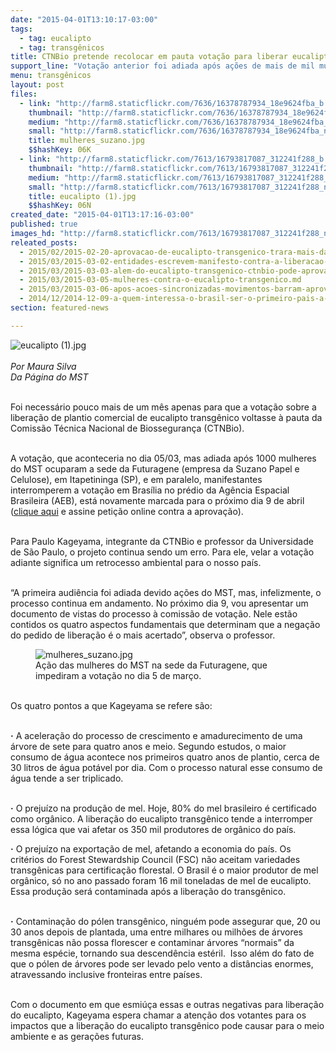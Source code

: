 ```yaml
---
date: "2015-04-01T13:10:17-03:00"
tags:
  - tag: eucalipto
  - tag: transgênicos
title: CTNBio pretende recolocar em pauta votação para liberar eucalipto transgênico
support_line: "Votação anterior foi adiada após ações de mais de mil mulheres do MST, que ocuparam uma área da Suzano e destruíram as mudas de eucalipto."
menu: transgênicos
layout: post
files:
  - link: "http://farm8.staticflickr.com/7636/16378787934_18e9624fba_b.jpg"
    thumbnail: "http://farm8.staticflickr.com/7636/16378787934_18e9624fba_t.jpg"
    medium: "http://farm8.staticflickr.com/7636/16378787934_18e9624fba_z.jpg"
    small: "http://farm8.staticflickr.com/7636/16378787934_18e9624fba_n.jpg"
    title: mulheres_suzano.jpg
    $$hashKey: 06K
  - link: "http://farm8.staticflickr.com/7613/16793817087_312241f288_b.jpg"
    thumbnail: "http://farm8.staticflickr.com/7613/16793817087_312241f288_t.jpg"
    medium: "http://farm8.staticflickr.com/7613/16793817087_312241f288_z.jpg"
    small: "http://farm8.staticflickr.com/7613/16793817087_312241f288_n.jpg"
    title: eucalipto (1).jpg
    $$hashKey: 06N
created_date: "2015-04-01T13:17:16-03:00"
published: true
images_hd: "http://farm8.staticflickr.com/7613/16793817087_312241f288_n.jpg"
releated_posts:
  - 2015/02/2015-02-20-aprovacao-de-eucalipto-transgenico-trara-mais-danos-ambientais-afirma-especialista.md
  - 2015/03/2015-03-02-entidades-escrevem-manifesto-contra-a-liberacao-de-eucalipto-transgenico-na-ctnbio.md
  - 2015/03/2015-03-03-alem-do-eucalipto-transgenico-ctnbio-pode-aprovar-agrotoxicos-do-agente-laranja.md
  - 2015/03/2015-03-05-mulheres-contra-o-eucalipto-transgenico.md
  - 2015/03/2015-03-06-apos-acoes-sincronizadas-movimentos-barram-aprovacao-do-eucalipto-transgenico.md
  - 2014/12/2014-12-09-a-quem-interessa-o-brasil-ser-o-primeiro-pais-a-liberar-eucalipto-transgenico.md
section: featured-news

---
```

<p><img alt="eucalipto (1).jpg" src="http://farm8.staticflickr.com/7613/16793817087_312241f288_b.jpg" /><br />
<br />
<em>Por Maura Silva<br />
Da P&aacute;gina do MST</em></p>

<p><br />
Foi necess&aacute;rio pouco mais de um m&ecirc;s apenas para que a vota&ccedil;&atilde;o sobre a libera&ccedil;&atilde;o de plantio comercial de eucalipto transg&ecirc;nico voltasse &agrave; pauta da Comiss&atilde;o T&eacute;cnica Nacional de Biosseguran&ccedil;a (CTNBio).</p>

<p><br />
A vota&ccedil;&atilde;o, que aconteceria no dia 05/03, mas adiada ap&oacute;s 1000 mulheres do MST ocuparam a sede da Futuragene (empresa da Suzano Papel e Celulose), em Itapetininga (SP), e em paralelo, manifestantes interromperem a vota&ccedil;&atilde;o em Bras&iacute;lia no pr&eacute;dio da Ag&ecirc;ncia Espacial Brasileira (AEB), est&aacute; novamente marcada para o pr&oacute;ximo dia 9 de abril (<a href="https://secure.avaaz.org/po/petition/Aos_membros_do_conselho_da_CTNBio_CTNBio_diga_nao_as_arvores_sanguessugas/?ciYRid" target="_blank">clique aqui</a> e assine peti&ccedil;&atilde;o online contra a aprova&ccedil;&atilde;o).</p>

<p><br />
Para Paulo Kageyama, integrante da CTNBio e professor da Universidade de S&atilde;o Paulo, o projeto continua sendo um erro. Para ele, velar a vota&ccedil;&atilde;o adiante significa um retrocesso ambiental para o nosso pa&iacute;s.</p>

<p><br />
&ldquo;A primeira audi&ecirc;ncia foi adiada devido a&ccedil;&otilde;es do MST, mas, infelizmente, o processo continua em andamento. No pr&oacute;ximo dia 9, vou apresentar um documento de vistas do processo &agrave; comiss&atilde;o de vota&ccedil;&atilde;o. Nele est&atilde;o contidos os quatro aspectos fundamentais que determinam que a nega&ccedil;&atilde;o do pedido de libera&ccedil;&atilde;o &eacute; o mais acertado&rdquo;, observa o professor.</p>

<figure class="image"><img alt="mulheres_suzano.jpg" src="http://farm8.staticflickr.com/7636/16378787934_18e9624fba_b.jpg" />
<figcaption>A&ccedil;&atilde;o das mulheres do MST na sede da Futuragene, que impediram a vota&ccedil;&atilde;o no dia 5 de mar&ccedil;o.</figcaption>
</figure>

<p><br />
Os quatro pontos a que Kageyama se refere s&atilde;o:</p>

<p><br />
<strong>&middot;</strong> A acelera&ccedil;&atilde;o do processo de crescimento e amadurecimento de uma &aacute;rvore de sete para quatro anos e meio. Segundo estudos, o maior consumo de &aacute;gua acontece nos primeiros quatro anos de plantio, cerca de 30 litros de &aacute;gua pot&aacute;vel por dia. Com o processo natural esse consumo de &aacute;gua tende a ser triplicado.</p>

<p><br />
<strong>&middot;</strong> O preju&iacute;zo na produ&ccedil;&atilde;o de mel. Hoje, 80% do mel brasileiro &eacute; certificado como org&acirc;nico. A libera&ccedil;&atilde;o do eucalipto transg&ecirc;nico tende a interromper essa l&oacute;gica que vai afetar os 350 mil produtores de org&acirc;nico do pa&iacute;s.</p>

<p><strong>&middot;</strong> O preju&iacute;zo na exporta&ccedil;&atilde;o de mel, afetando a economia do pa&iacute;s. Os crit&eacute;rios do Forest Stewardship Council (FSC) n&atilde;o aceitam variedades transg&ecirc;nicas para certifica&ccedil;&atilde;o florestal. O Brasil &eacute; o maior produtor de mel org&acirc;nico, s&oacute; no ano passado foram 16 mil toneladas de mel de eucalipto. Essa produ&ccedil;&atilde;o ser&aacute; contaminada ap&oacute;s a libera&ccedil;&atilde;o do transg&ecirc;nico.</p>

<p><br />
<strong>&middot;</strong> Contamina&ccedil;&atilde;o do p&oacute;len transg&ecirc;nico, ningu&eacute;m pode assegurar que, 20 ou 30 anos depois de plantada, uma entre milhares ou milh&otilde;es de &aacute;rvores transg&ecirc;nicas n&atilde;o possa florescer e contaminar &aacute;rvores &ldquo;normais&rdquo; da mesma esp&eacute;cie, tornando sua descend&ecirc;ncia est&eacute;ril.&nbsp; Isso al&eacute;m do fato de que o p&oacute;len de &aacute;rvores pode ser levado pelo vento a dist&acirc;ncias enormes, atravessando inclusive fronteiras entre pa&iacute;ses.</p>

<p><br />
Com o documento em que esmi&uacute;&ccedil;a essas e outras negativas para libera&ccedil;&atilde;o do eucalipto, Kageyama espera chamar a aten&ccedil;&atilde;o dos votantes para os impactos que a libera&ccedil;&atilde;o do eucalipto transg&ecirc;nico pode causar para o meio ambiente e as gera&ccedil;&otilde;es futuras.</p>
